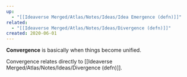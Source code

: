 ```yaml
---
up:
  - "[[Ideaverse Merged/Atlas/Notes/Ideas/Idea Emergence (defn)]]"
related:
  - "[[Ideaverse Merged/Atlas/Notes/Ideas/Divergence (defn)]]"
created: 2020-06-01
---
```


**Convergence** is basically when things become unified.

Convergence relates directly to [[Ideaverse Merged/Atlas/Notes/Ideas/Divergence (defn)]].